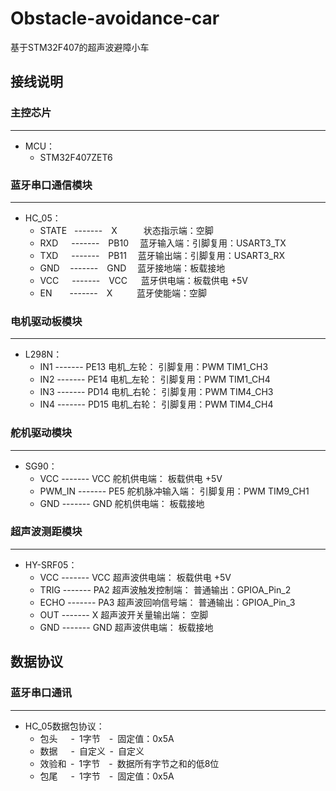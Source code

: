 # Obstacle-avoidance-car
 基于STM32F407的超声波避障小车

## 接线说明

### 主控芯片<br>
-------------------------------
 * MCU：<br>
	 * STM32F407ZET6

### 蓝牙串口通信模块<br>
-------------------------------
 * HC_05：<br>
	 * STATE&nbsp;&nbsp;&nbsp;-------&emsp;X&emsp;&emsp;&emsp;状态指示端：空脚<br>
	 * RXD&emsp;&ensp;-------&emsp;PB10&emsp;&nbsp;蓝牙输入端：引脚复用：USART3_TX<br>
	 * TXD&emsp;&ensp;-------&emsp;PB11&emsp;&nbsp;蓝牙输出端：引脚复用：USART3_RX<br>
	 * GND&emsp;&thinsp;-------&emsp;GND&emsp;&nbsp;蓝牙接地端：板载接地<br>
	 * VCC&emsp;&ensp;-------&emsp;VCC&emsp;&nbsp;&nbsp;蓝牙供电端：板载供电 +5V<br>
	 * EN&emsp;&emsp;-------&emsp;X&emsp;&emsp;&ensp;&nbsp;蓝牙使能端：空脚<br>

### 电机驱动板模块<br>
-------------------------------
 * L298N：<br>
	 * IN1	-------	PE13	电机_左轮：	引脚复用：PWM	TIM1_CH3<br>
	 * IN2	-------	PE14	电机_左轮：	引脚复用：PWM	TIM1_CH4<br>
	 * IN3	-------	PD14	电机_右轮：	引脚复用：PWM	TIM4_CH3<br>
	 * IN4	-------	PD15    电机_右轮：	引脚复用：PWM	TIM4_CH4<br>

### 舵机驱动模块<br>
-------------------------------
 * SG90：<br>
	 * VCC		------- VCC 舵机供电端：        板载供电 +5V<br>
	 * PWM_IN	------- PE5 舵机脉冲输入端：    引脚复用：PWM   TIM9_CH1<br>
	 * GND		------- GND 舵机供电端：        板载接地<br>

### 超声波测距模块<br>
-------------------------------
 * HY-SRF05：<br>
	 * VCC    ------- VCC 超声波供电端：              板载供电 +5V<br>
	 * TRIG   ------- PA2 超声波触发控制端：          普通输出：GPIOA_Pin_2<br>
	 * ECHO   ------- PA3 超声波回响信号端：          普通输出：GPIOA_Pin_3<br>
	 * OUT    ------- X   超声波开关量输出端：        空脚<br>
	 * GND    ------- GND 超声波供电端：              板载接地<br>

## 数据协议

### 蓝牙串口通讯<br>
-------------------------------
 * HC_05数据包协议：<br>
	 * 包头&emsp;&ensp;-&ensp;1字节&emsp;-&ensp;固定值：0x5A<br>
	 * 数据&emsp;&ensp;-&ensp;自定义 &thinsp;-&ensp;自定义<br>
	 * 效验和 &thinsp;-&ensp;1字节&emsp;-&ensp;数据所有字节之和的低8位<br>
	 * 包尾&emsp;&ensp;-&ensp;1字节&emsp;-&ensp;固定值：0x5A<br>
